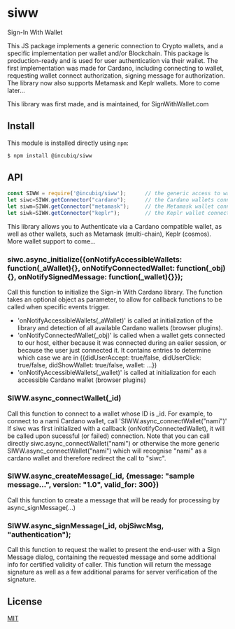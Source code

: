 # siww

Sign-In With Wallet

This JS package implements a generic connection to Crypto wallets, and a specific implementation per wallet and/or Blockchain. 
This package is production-ready and is used for user authentication via their wallet. The first implementation was made for Cardano, including connecting to wallet, requesting wallet connect authorization, signing message for authorization. The library now also supports Metamask and Keplr wallets. More to come later... 

This library was first made, and is maintained, for SignWithWallet.com 

## Install

This module is installed directly using `npm`:

```sh
$ npm install @incubiq/siww
```

## API

<!-- eslint-disable no-unused-vars -->

```js
const SIWW = require('@incubiq/siww');      // the generic access to wallet connectors 
let siwc=SIWW.getConnector("cardano");      // the Cardano wallets connector (multi-wallet support)
let siwm=SIWW.getConnector("metamask");     // the Metamask wallet connector (multi-chain support)
let siwk=SIWW.getConnector("keplr");        // the Keplr wallet connector (multi-chain support in principle, currently cosmos)

```

This library allows you to Authenticate via a Cardano compatible wallet, as well as other wallets, such as Metamask (multi-chain), Keplr (cosmos). More wallet support to come...

### siwc.async_initialize({onNotifyAccessibleWallets: function(_aWallet){}, onNotifyConnectedWallet: function(_obj){}, onNotifySignedMessage: function(_wallet){}});  

Call this function to initialize the Sign-in With Cardano library. The function takes an optional object as parameter, to allow for callback functions to be called when specific events trigger.

 - 'onNotifyAccessibleWallets(_aWallet)' is called at initialization of the library and detection of all available Cardano wallets (browser plugins).
 - 'onNotifyConnectedWallet(_obj)' is called when a wallet gets connected to our host, either because it was connected during an ealier session, or because the user just connected it. It contains entries to determine which case we are in ({didUserAccept: true/false, didUserClick: true/false, didShowWallet: true/false, wallet: ...})
 - 'onNotifyAccessibleWallets(_wallet)' is called at initialization for each accessible Cardano wallet (browser plugins)


### SIWW.async_connectWallet(_id)

Call this function to connect to a wallet whose ID is _id. For example, to connect to a nami Cardano wallet, call 'SIWW.async_connectWallet("nami")'
If siwc was first initialized with a callback (onNotifyConnectedWallet), it will be called upon sucessful (or failed) connection.
Note that you can call directly siwc.async_connectWallet("nami") or otherwise the more generic SIWW.async_connectWallet("nami") which will recognise "nami" as a cardano wallet and therefore redirect the call to "siwc".


### SIWW.async_createMessage(_id,  {message: "sample message...", version: "1.0", valid_for: 300})

Call this function to create a message that will be ready for processing by async_signMessage(...)


### SIWW.async_signMessage(_id, objSiwcMsg, "authentication");

Call this function to request the wallet to present the end-user with a Sign Message dialog, containing the requested message and some additional info for certified validity of caller. This function will return the message signature as well as a few additional params for server verification of the signature.


## License

[MIT](LICENSE)

[node-url]: https://nodejs.org/en/download/
